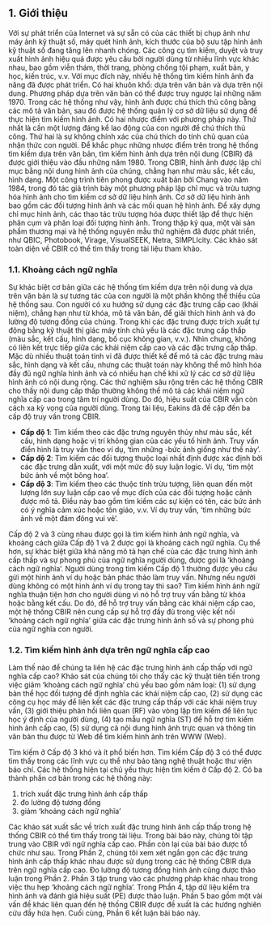 ## 1. Giới thiệu
  Với sự phát triển của Internet và sự sẵn có của các thiết bị chụp ảnh như máy ảnh kỹ thuật số, máy quét hình ảnh, kích thước của bộ sưu tập hình ảnh kỹ thuật số đang tăng lên nhanh chóng. Các công cụ tìm kiếm, duyệt và truy xuất hình ảnh hiệu quả được yêu cầu bởi người dùng từ nhiều lĩnh vực khác nhau, bao gồm viễn thám, thời trang, phòng chống tội phạm, xuất bản, y học, kiến trúc, v.v. Với mục đích này, nhiều hệ thống tìm kiếm hình ảnh đa năng đã được phát triển. Có hai khuôn khổ: dựa trên văn bản và dựa trên nội dung. Phương pháp dựa trên văn bản có thể được truy ngược lại những năm 1970. Trong các hệ thống như vậy, hình ảnh được chú thích thủ công bằng các mô tả văn bản, sau đó được hệ thống quản lý cơ sở dữ liệu sử dụng để thực hiện tìm kiếm hình ảnh. Có hai nhược điểm với phương pháp này. Thứ nhất là cần một lượng đáng kể lao động của con người để chú thích thủ công. Thứ hai là sự không chính xác của chú thích do tính chủ quan của nhận thức con người. Để khắc phục những nhược điểm trên trong hệ thống tìm kiếm dựa trên văn bản, tìm kiếm hình ảnh dựa trên nội dung (CBIR) đã được giới thiệu vào đầu những năm 1980. Trong CBIR, hình ảnh được lập chỉ mục bằng nội dung hình ảnh của chúng, chẳng hạn như màu sắc, kết cấu, hình dạng. Một công trình tiên phong được xuất bản bởi Chang vào năm 1984, trong đó tác giả trình bày một phương pháp lập chỉ mục và trừu tượng hóa hình ảnh cho tìm kiếm cơ sở dữ liệu hình ảnh. Cơ sở dữ liệu hình ảnh bao gồm các đối tượng hình ảnh và các mối quan hệ hình ảnh. Để xây dựng chỉ mục hình ảnh, các thao tác trừu tượng hóa được thiết lập để thực hiện phân cụm và phân loại đối tượng hình ảnh. Trong thập kỷ qua, một vài sản phẩm thương mại và hệ thống nguyên mẫu thử nghiệm đã được phát triển, như QBIC, Photobook, Virage, VisualSEEK, Netra, SIMPLIcity. Các khảo sát toàn diện về CBIR có thể tìm thấy trong tài liệu tham khảo.

### 1.1. Khoảng cách ngữ nghĩa
Sự khác biệt cơ bản giữa các hệ thống tìm kiếm dựa trên nội dung và dựa trên văn bản là sự tương tác của con người là một phần không thể thiếu của hệ thống sau. Con người có xu hướng sử dụng các đặc trưng cấp cao (khái niệm), chẳng hạn như từ khóa, mô tả văn bản, để giải thích hình ảnh và đo lường độ tương đồng của chúng. Trong khi các đặc trưng được trích xuất tự động bằng kỹ thuật thị giác máy tính chủ yếu là các đặc trưng cấp thấp (màu sắc, kết cấu, hình dạng, bố cục không gian, v.v.). Nhìn chung, không có liên kết trực tiếp giữa các khái niệm cấp cao và các đặc trưng cấp thấp.
Mặc dù nhiều thuật toán tinh vi đã được thiết kế để mô tả các đặc trưng màu sắc, hình dạng và kết cấu, nhưng các thuật toán này không thể mô hình hóa đầy đủ ngữ nghĩa hình ảnh và có nhiều hạn chế khi xử lý các cơ sở dữ liệu hình ảnh có nội dung rộng. Các thử nghiệm sâu rộng trên các hệ thống CBIR cho thấy nội dung cấp thấp thường không thể mô tả các khái niệm ngữ nghĩa cấp cao trong tâm trí người dùng. Do đó, hiệu suất của CBIR vẫn còn cách xa kỳ vọng của người dùng. Trong tài liệu, Eakins đã đề cập đến ba cấp độ truy vấn trong CBIR.
- **Cấp độ 1**: Tìm kiếm theo các đặc trưng nguyên thủy như màu sắc, kết cấu, hình dạng hoặc vị  trí không gian của các yếu tố hình ảnh. Truy vấn điển hình là truy vấn theo ví dụ, ‘tìm những -bức ảnh giống như thế này’. 
- **Cấp độ 2**: Tìm kiếm các đối tượng thuộc loại nhất định được xác định bởi các đặc trưng dẫn xuất, với một mức độ suy luận logic. Ví dụ, ‘tìm một bức ảnh về một bông hoa’. 
- **Cấp độ 3**: Tìm kiếm theo các thuộc tính trừu tượng, liên quan đến một lượng lớn suy luận cấp cao về mục đích của các đối tượng hoặc cảnh được mô tả. Điều này bao gồm tìm kiếm các sự kiện có tên, các bức ảnh có ý nghĩa cảm xúc hoặc tôn giáo, v.v. Ví dụ truy vấn, ‘tìm những bức ảnh về một đám đông vui vẻ’.

Cấp độ 2 và 3 cùng nhau được gọi là tìm kiếm hình ảnh ngữ nghĩa, và khoảng cách giữa Cấp độ 1 và 2 được gọi là khoảng cách ngữ nghĩa. Cụ thể hơn, sự khác biệt giữa khả năng mô tả hạn chế của các đặc trưng hình ảnh cấp thấp và sự phong phú của ngữ nghĩa người dùng, được gọi là ‘khoảng cách ngữ nghĩa’. Người dùng trong tìm kiếm Cấp độ 1 thường được yêu cầu gửi một hình ảnh ví dụ hoặc bản phác thảo làm truy vấn. Nhưng nếu người dùng không có một hình ảnh ví dụ trong tay thì sao? Tìm kiếm hình ảnh ngữ nghĩa thuận tiện hơn cho người dùng vì nó hỗ trợ truy vấn bằng từ khóa hoặc bằng kết cấu.
Do đó, để hỗ trợ truy vấn bằng các khái niệm cấp cao, một hệ thống CBIR nên cung cấp sự hỗ trợ đầy đủ trong việc kết nối ‘khoảng cách ngữ nghĩa’ giữa các đặc trưng hình ảnh số và sự phong phú của ngữ nghĩa con người. 

### 1.2. Tìm kiếm hình ảnh dựa trên ngữ nghĩa cấp cao
Làm thế nào để chúng ta liên hệ các đặc trưng hình ảnh cấp thấp với ngữ nghĩa cấp cao? Khảo sát của chúng tôi cho thấy các kỹ thuật tiên tiến trong việc giảm ‘khoảng cách ngữ nghĩa’ chủ yếu bao gồm năm loại: (1) sử dụng bản thể học đối tượng để định nghĩa các khái niệm cấp cao, (2) sử dụng các công cụ học máy để liên kết các đặc trưng cấp thấp với các khái niệm truy vấn, (3) giới thiệu phản hồi liên quan (RF) vào vòng lặp tìm kiếm để liên tục học ý định của người dùng, (4) tạo mẫu ngữ nghĩa (ST) để hỗ trợ tìm kiếm hình ảnh cấp cao, (5) sử dụng cả nội dung hình ảnh trực quan và thông tin văn bản thu được từ Web để tìm kiếm hình ảnh trên WWW (Web).

Tìm kiếm ở Cấp độ 3 khó và ít phổ biến hơn. Tìm kiếm Cấp độ 3 có thể được tìm thấy trong các lĩnh vực cụ thể như bảo tàng nghệ thuật hoặc thư viện báo chí. Các hệ thống hiện tại chủ yếu thực hiện tìm kiếm ở Cấp độ 2. Có ba thành phần cơ bản trong các hệ thống này: 
1. trích xuất đặc trưng hình ảnh cấp thấp
2. đo lường độ tương đồng 
3. giảm ‘khoảng cách ngữ nghĩa’

Các khảo sát xuất sắc về trích xuất đặc trưng hình ảnh cấp thấp trong hệ thống CBIR có thể tìm thấy trong tài liệu. Trong bài báo này, chúng tôi tập trung vào CBIR với ngữ nghĩa cấp cao. Phần còn lại của bài báo được tổ chức như sau. Trong Phần 2, chúng tôi xem xét ngắn gọn các đặc trưng hình ảnh cấp thấp khác nhau được sử dụng trong các hệ thống CBIR dựa trên ngữ nghĩa cấp cao. Đo lường độ tương đồng hình ảnh cũng được thảo luận trong Phần 2. Phần 3 tập trung vào các phương pháp khác nhau trong việc thu hẹp ‘khoảng cách ngữ nghĩa’. Trong Phần 4, tập dữ liệu kiểm tra hình ảnh và đánh giá hiệu suất (PE) được thảo luận. Phần 5 bao gồm một vài vấn đề khác liên quan đến hệ thống CBIR được đề xuất là các hướng nghiên cứu đầy hứa hẹn. Cuối cùng, Phần 6 kết luận bài báo này.




